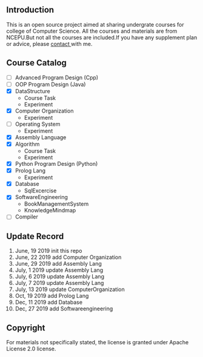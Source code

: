 ## Introduction
This is an open source project aimed at sharing undergrate courses for college of Computer Science. All the courses and materials are from NCEPU.But not all the courses are included.If you have any supplement plan or advice, please <a href="Mailto:raibows@hotmail.com">contact </a>with me.

## Course Catalog
- [ ] Advanced Program Design (Cpp)
- [ ] OOP Program Design (Java)
- [x] DataStructure
    - Course Task
    - Experiment
- [x] Computer Organization
    - Experiment
- [ ] Operating System
    - Experiment
- [x] Assembly Language
- [x] Algorithm
    - Course Task
    - Experiment
- [x] Python Program Design (Python)
- [x] Prolog Lang
    - Experiment
- [x] Database
    - SqlExcercise
- [x] SoftwareEngineering
    - BookManagementSystem
    - KnowledgeMindmap
- [ ] Compiler

## Update Record
1. June, 19 2019 init this repo
2. June, 22 2019 add Computer Organization
3. June, 29 2019 add Assembly Lang
4. July, 1 2019 update Assembly Lang 
5. July, 6 2019 update Assembly Lang
6. July, 7 2019 update Assembly Lang
7. July, 13 2019 update ComputerOrganization
8. Oct, 19 2019 add Prolog Lang
9. Dec, 11 2019 add Database
10. Dec, 27 2019 add Softwareengineering

## Copyright
For materials not specifically stated, the license is granted under Apache License 2.0 license.
